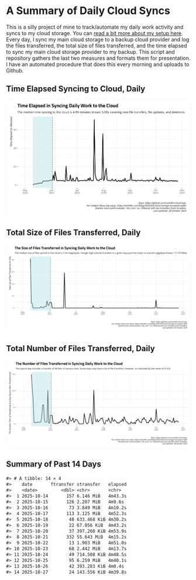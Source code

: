 # A Summary of Daily Cloud Syncs

This is a silly project of mine to track/automate my daily work activity
and syncs to my cloud storage. You can [read a bit more about my setup
here](https://svmiller.com/blog/2025/05/cloud-storage-european-style/).
Every day, I sync my main cloud storage to a backup cloud provider and
log the files transferred, the total size of files transferred, and the
time elapsed to sync my main cloud storage provider to my backup. This
script and repository gathers the last two measures and formats them for
presentation. I have an automated procedure that does this every morning
and uploads to Github.

## Time Elapsed Syncing to Cloud, Daily

![](time-elapsed.png)

## Total Size of Files Transferred, Daily

![](size-transferred.png)

## Total Number of Files Transferred, Daily

![](files-transferred.png)

## Summary of Past 14 Days

    #> # A tibble: 14 × 4
    #>    date       ftransfer stransfer   elapsed
    #>    <date>         <dbl> <chr>       <chr>  
    #>  1 2025-10-14       157 6.146 MiB   4m43.3s
    #>  2 2025-10-15       126 2.207 MiB   4m9.6s 
    #>  3 2025-10-16        73 3.849 MiB   4m10.2s
    #>  4 2025-10-17       113 3.125 MiB   4m52.3s
    #>  5 2025-10-18        48 633.468 KiB 4m30.2s
    #>  6 2025-10-19        22 67.056 KiB  4m43.2s
    #>  7 2025-10-20        37 397.260 KiB 4m53.9s
    #>  8 2025-10-21       332 55.643 MiB  4m15.2s
    #>  9 2025-10-22        13 1.903 MiB   4m51.0s
    #> 10 2025-10-23        68 2.442 MiB   4m13.7s
    #> 11 2025-10-24        49 714.508 KiB 4m48.5s
    #> 12 2025-10-25        95 6.259 MiB   4m40.1s
    #> 13 2025-10-26        42 393.283 KiB 4m0.4s 
    #> 14 2025-10-27        24 143.556 KiB 4m39.8s
